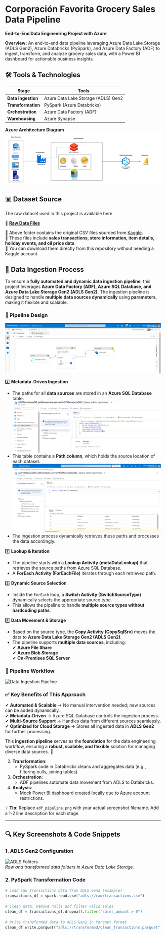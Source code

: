 # Corporación Favorita Grocery Sales Data Pipeline  
**End-to-End Data Engineering Project with Azure**  

**Overview:**
   An end-to-end data pipeline leveraging Azure Data Lake Storage (ADLS Gen2), Azure Databricks (PySpark), and Azure Data Factory (ADF) to ingest, transform, and analyze grocery sales data, with a Power BI 
   dashboard for actionable business insights.

## 🛠️ **Tools & Technologies**  
| **Stage**         | **Tools**                                  |
|--------------------|--------------------------------------------|
| **Data Ingestion** | Azure Data Lake Storage (ADLS) Gen2        |
| **Transformation** | PySpark (Azure Databricks)                 |
| **Orchestration**  | Azure Data Factory (ADF)                   |
| **Warehousing**    | Azure Synapse                              |




**Azure Architecture Diagram**
![**Azure Architecture Diagram**](screenshots/diagram.PNG)

## 📊 Dataset Source  
The raw dataset used in this project is available here:  

📂 [**Raw Data Files**](data/raw_data)  

🔹 Above folder contains the original CSV files sourced from [Kaggle](https://www.kaggle.com/datasets/ruiyuanfan/corporacin-favorita-grocery-sales-forecasting).  
🔹 These files include **sales transactions, store information, item details, holiday events, and oil price data**.  
🔹 You can download them directly from this repository without needing a Kaggle account.  


## 🚀 Data Ingestion Process

To ensure a **fully automated and dynamic data ingestion pipeline**, this project leverages **Azure Data Factory (ADF), Azure SQL Database, and Azure Data Lake Storage Gen2 (ADLS Gen2)**. The ingestion pipeline is designed to handle **multiple data sources dynamically** using **parameters**, making it flexible and scalable.

### 🔹 Pipeline Design
![**Ingestion Pipeline**](screenshots/PL_ingestion.PNG)

1️⃣ **Metadata-Driven Ingestion**  
   - The paths for all **data sources** are stored in an **Azure SQL Database** table. ![](screenshots/metadataTable_sql.PNG) 
   - This table contains a **Path column**, which holds the source location of each dataset. ![](screenshots/metadataTable.PNG) 
   - The ingestion process dynamically retrieves these paths and processes the data accordingly.

2️⃣ **Lookup & Iteration**  
   - The pipeline starts with a **Lookup Activity (metaDataLookup)** that retrieves the source paths from Azure SQL Database.  
   - A **ForEach Activity (ForEachFile)** iterates through each retrieved path.

3️⃣ **Dynamic Source Selection**  
   - Inside the `ForEach` loop, a **Switch Activity (SwitchSourceType)** dynamically selects the appropriate source type.  
   - This allows the pipeline to handle **multiple source types without hardcoding paths**.

4️⃣ **Data Movement & Storage**  
   - Based on the source type, the **Copy Activity (CopySqlSrv)** moves the data to **Azure Data Lake Storage Gen2 (ADLS Gen2)**.  
   - The pipeline supports **multiple data sources**, including:  
     ✔ **Azure File Share**  
     ✔ **Azure Blob Storage**  
     ✔ **On-Premises SQL Server**  

### 📸 Pipeline Workflow  
<!-- Replace 'pipeline_image.png' with the actual filename of your uploaded image -->
![Data Ingestion Pipeline](pipeline_image.png)

### ✅ Key Benefits of This Approach  
✔ **Automated & Scalable** → No manual intervention needed; new sources can be added dynamically.  
✔ **Metadata-Driven** → Azure SQL Database controls the ingestion process.  
✔ **Multi-Source Support** → Handles data from different sources seamlessly.  
✔ **Optimized for Cloud Storage** → Stores all ingested data in **ADLS Gen2** for further processing.  

This **ingestion pipeline** serves as the **foundation** for the data engineering workflow, ensuring a **robust, scalable, and flexible** solution for managing diverse data sources. 🚀  





  





  
2. **Transformation**:  
   - PySpark code in Databricks cleans and aggregates data (e.g., filtering nulls, joining tables).  
3. **Orchestration**:  
   - ADF pipelines automate data movement from ADLS to Databricks.  
4. **Analysis**:  
   - Mock Power BI dashboard created locally due to Azure account restrictions.  

💡 **Tip**: Replace `adf_pipeline.png` with your actual screenshot filename. Add a 1-2 line description for each stage.

---

## 🔍 **Key Screenshots & Code Snippets**  

### 1. **ADLS Gen2 Configuration**  
![ADLS Folders](pipelines/screenshots/adls_config.png)  
*Raw and transformed data folders in Azure Data Lake Storage.*  

### 2. **PySpark Transformation Code**  
```python  
# Load raw transactions data from ADLS Gen2 (example)
transactions_df = spark.read.csv("adls://raw/transactions.csv")

# Clean data: Remove nulls and filter valid sales
clean_df = transactions_df.dropna().filter("sales_amount > 0")

# Write transformed data to ADLS Gen2 in Parquet format
clean_df.write.parquet("adls://transformed/clean_transactions.parquet")
